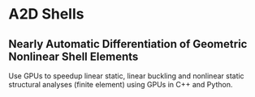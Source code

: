 # A2D Shells
## Nearly Automatic Differentiation of Geometric Nonlinear Shell Elements
Use GPUs to speedup linear static, linear buckling and nonlinear static structural analyses (finite element) using GPUs in C++ and Python.

